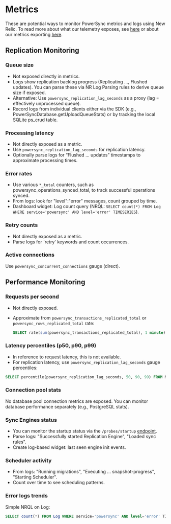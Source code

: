 # Metrics

These are potential ways to monitor PowerSync metrics and logs using New Relic.
To read more about what our telemetry exposes, see [here](https://docs.powersync.com/self-hosting/lifecycle-maintenance/telemetry) or about our metrics exporting [here](https://docs.powersync.com/self-hosting/lifecycle-maintenance/metrics).

## Replication Monitoring

### Queue size

- Not exposed directly in metrics.
- Logs show replication backlog progress (Replicating …, Flushed updates). You can parse these via NR Log Parsing rules to derive queue size if exposed.
- Alternative: Use `powersync_replication_lag_seconds` as a proxy (lag = effectively unprocessed queue).
- Record logs from individual clients either via the SDK (e.g., PowerSyncDatabase.getUploadQueueStats) or by tracking the local SQLite ps_crud table.

### Processing latency

- Not directly exposed as a metric.
- Use `powersync_replication_lag_seconds` for replication latency.
- Optionally parse logs for “Flushed … updates” timestamps to approximate processing times.

### Error rates

- Use various `*_total` counters, such as powersync_operations_synced_total, to track successful operations synced.
- From logs: look for "level":"error" messages, count grouped by time.
- Dashboard widget: Log count query (NRQL: `SELECT count(*) FROM Log WHERE service='powersync' AND level='error' TIMESERIES`).

### Retry counts

- Not directly exposed as a metric.
- Parse logs for 'retry' keywords and count occurrences.

### Active connections

Use `powersync_concurrent_connections` gauge (direct).

## Performance Monitoring

### Requests per second

- Not directly exposed.
- Approximate from `powersync_transactions_replicated_total` or `powersync_rows_replicated_total` rate:

    ```sql
    SELECT rate(sum(powersync_transactions_replicated_total), 1 minute) FROM Metric TIMESERIES
    ```

### Latency percentiles (p50, p90, p99)

- In reference to request latency, this is not available. 
- For replication latency, use `powersync_replication_lag_seconds` gauge percentiles:

```sql
SELECT percentile(powersync_replication_lag_seconds, 50, 90, 99) FROM Metric TIMESERIES
```

### Connection pool stats

No database pool connection metrics are exposed. You can monitor database performance separately (e.g., PostgreSQL stats).

### Sync Engines status
- You can monitor the startup status via the `/probes/startup` [endpoint](https://docs.n.com/self-hosting/lifecycle-maintenance/healthchecks#health-check-endpoints).
- Parse logs: "Successfully started Replication Engine", "Loaded sync rules".
- Create log-based widget: last seen engine init events.

### Scheduler activity

- From logs: "Running migrations", "Executing … snapshot-progress", "Starting Scheduler".
- Count over time to see scheduling patterns.

### Error logs trends

Simple NRQL on Log:

```sql
SELECT count(*) FROM Log WHERE service='powersync' AND level='error' TIMESERIES
```
